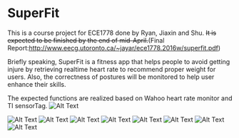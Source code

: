 # SuperFit
This is a course project for ECE1778 done by Ryan, Jiaxin and Shu. ~~It is expected to be finished by the end of mid-April.~~(Final Report:http://www.eecg.utoronto.ca/~jayar/ece1778.2016w/superfit.pdf)

Briefly speaking, SuperFit is a fitness app that helps people to avoid getting injure by retrieving realtime heart rate to recommend proper weight for users. Also, the correctness of postures will be monitored to help user enhance their skills. 

The expected functions are realized based on Wahoo heart rate monitor and TI sensorTag.
![Alt Text](https://farm2.staticflickr.com/1509/25731977474_c8315d4742.jpg)


![Alt Text](https://farm2.staticflickr.com/1716/26336847145_cbd3194f8d.jpg)
![Alt Text](https://farm2.staticflickr.com/1720/25731977414_bd5cb702f3.jpg)
![Alt Text](https://farm2.staticflickr.com/1574/25731977384_cb123336a8.jpg)
![Alt Text](https://farm2.staticflickr.com/1609/26336847085_59bdb092ba.jpg)
![Alt Text](https://farm2.staticflickr.com/1498/25734066913_19a10b907b.jpg)
![Alt Text](https://farm2.staticflickr.com/1611/26270611581_bbf11c5a3d.jpg)
![Alt Text](https://farm2.staticflickr.com/1497/26310883276_0d4867b037.jpg)
![Alt Text](https://farm2.staticflickr.com/1577/26063965220_74d70ffefc.jpg)



